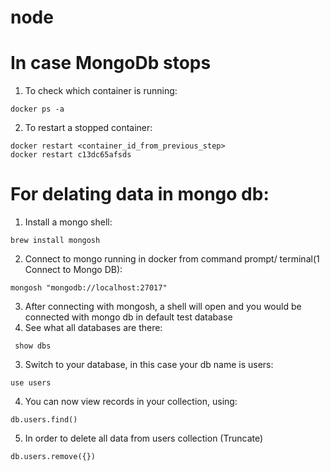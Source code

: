 # node
# In case MongoDb stops
1. To check which container is running:
```
docker ps -a
```
2. To restart a stopped container:
```
docker restart <container_id_from_previous_step>
docker restart c13dc65afsds
```
# For delating data in mongo db:
1.  Install a mongo shell:
```
brew install mongosh
```
2. Connect to mongo running in docker from command prompt/ terminal(1 Connect to Mongo DB):
```
mongosh "mongodb://localhost:27017"
```
3. After connecting with mongosh, a shell will open and you would be connected with mongo db in default test database
4. See what all databases are there:
```
 show dbs
 ```

3. Switch to your database, in this case your db name is users:
```
use users
```

4. You can now view records in your collection, using:
```
db.users.find()
```
5. In order to delete all data from users collection (Truncate)
```
db.users.remove({})
```
